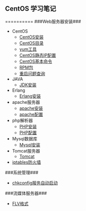 ## CentOS 学习笔记 ##
==========
###Web服务器安装###
- CentOS
	- [CentOS安装](centos.md)
	- [CentOS目录](centosDirectory.md)
	- [yum工具](yum.md)
	- [CentOS静态IP配置](centosIp.md)
	- [CentOS基本命令](basic.md)
	- [RPM包](rpm.md)
	- [重启问题查询](rebootCause.md)
- JAVA
	- [JDK安装](jdk.md)
- Erlang
	- [Erlang安装](erlang.md)
- apache服务器
	- [apache安装](apache.md)
	- [apache配置](apacheConfig.md)  
- php解析器
	- [PHP安装](php.md)
	- [PHP配置]()
- Mysql数据库
	- [Mysql安装](mysql.md)
- Tomcat服务器
	- [Tomcat](tomcat.md)
- [iptables防火墙](iptables.md)

###系统管理###

- [chkconfig服务自动启动](chkconfig.md)


###流媒体服务器###

- [FLV格式](flvFormat.md)